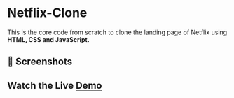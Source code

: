 # Netflix-Clone
This is the core code from scratch to clone the landing page of Netflix using **HTML, CSS and JavaScript.**

## 📸 Screenshots


## Watch the Live [Demo]()
